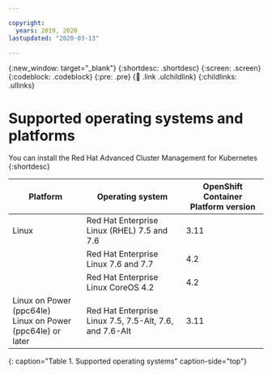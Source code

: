 ```yaml
---

copyright:
  years: 2019, 2020
lastupdated: "2020-03-13"

---
```


{:new_window: target="_blank"}
{:shortdesc: .shortdesc}
{:screen: .screen}
{:codeblock: .codeblock}
{:pre: .pre}
{:child: .link .ulchildlink}
{:childlinks: .ullinks}

# Supported operating systems and platforms

You can install the Red Hat Advanced Cluster Management for Kubernetes
{:shortdesc}

|Platform|Operating system| OpenShift Container Platform version
|--------|----------------|---|
|Linux |Red Hat Enterprise Linux (RHEL) 7.5 and 7.6| 3.11 |
|                           | Red Hat Enterprise Linux 7.6 and 7.7 | 4.2 |
| | Red Hat Enterprise Linux CoreOS 4.2 | 4.2 |
|Linux on Power (ppc64le) <br/> Linux on Power (ppc64le) or later |Red Hat Enterprise Linux 7.5, 7.5-Alt, 7.6, and 7.6-Alt| 3.11 |
{: caption="Table 1. Supported operating systems" caption-side="top"}
